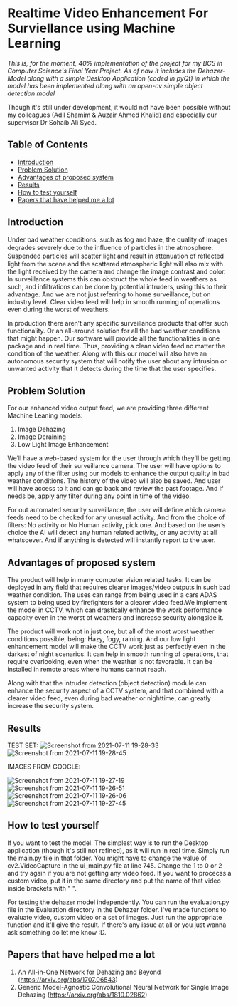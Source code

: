 #  Realtime Video Enhancement For Surviellance using Machine Learning
 
*This is, for the moment, 40% implementation of the project for my BCS in Computer Science's Final Year Project.*
*As of now it includes the Dehazer-Model along with a simple Desktop Application (coded in pyQt) in which the model has been implemented along with an open-cv simple object detection model*

Though it's still under development, it would not have been possible without my colleagues (Adil Shamim & Auzair Ahmed Khalid) and especially our supervisor Dr Sohaib Ali Syed. 

## Table of Contents
- [Introduction](#introduction)
- [Problem Solution](#problem-solution)
- [Advantages of proposed system](#advantages-of-proposed-system)
- [Results](#results)
- [How to test yourself](#how-to-test-yourself)
- [Papers that have helped me a lot](#papers-that-have-helped-me-a-lot)

  
## Introduction
Under bad weather conditions, such as fog and haze, the quality of images degrades severely due to the inﬂuence of particles in the atmosphere. Suspended particles will scatter light and result in attenuation of reﬂected light from the scene and the scattered atmospheric light will also mix with the light received by the camera and change the image contrast and color. In surveillance systems this can obstruct the whole feed in weathers as such, and infiltrations can be done by potential intruders, using this to their advantage. And we are not just referring to home surveillance, but on industry level. Clear video feed will help in smooth running of operations even during the worst of weathers.

In production there aren’t any specific surveillance products that offer such functionality. Or an all-around solution for all the bad weather conditions that might happen. Our software will provide all the functionalities in one package and in real time. Thus, providing a clean video feed no matter the condition of the weather.  Along with this our model will also have an autonomous security system that will notify the user about any intrusion or unwanted activity that it detects during the time that the user specifies. 

## Problem Solution

For our enhanced video output feed, we are providing three different Machine Leaning models:
  1. Image Dehazing
  2. Image Deraining
  3. Low Light Image Enhancement
 
 We’ll have a web-based system for the user through which they’ll be getting the video feed of their surveillance camera. The user will have options to apply any of the filter using our models to enhance the output quality in bad weather conditions. The history of the video will also be saved. And user will have access to it and can go back and review the past footage. And if needs be, apply any filter during any point in time of the video.
 
 For out automated security surveillance, the user will define which camera feeds need to be checked for any unusual activity. And from the choice of filters: No activity or No Human activity, pick one. And based on the user’s choice the AI will detect any human related activity, or any activity at all whatsoever. And if anything is detected will instantly report to the user.
 
 ## Advantages of proposed system
 
 The product will help in many computer vision related tasks. It can be deployed in any field that requires clearer images/video outputs in such bad weather condition. The uses can range from being used in a cars ADAS system to being used by firefighters for a clearer video feed.We implement the model in CCTV, which can drastically enhance the work performance capacity even in the worst of weathers and increase security alongside it.
 
 The product will work not in just one, but all of the most worst weather conditions possible, being: Hazy, fogy, raining. And our low light enhancement model will make the CCTV work just as perfectly even in the darkest of night scenarios. It can help in smooth running of operations, that require overlooking, even when the weather is not favorable. It can be installed in remote areas where humans cannot reach. 
 
 Along with that the intruder detection (object detection) module can enhance the security aspect of a CCTV system, and that combined with a clearer video feed, even during bad weather or nighttime, can greatly increase the security system.
 
 ## Results
 
 TEST SET:
 ![Screenshot from 2021-07-11 19-28-33](https://user-images.githubusercontent.com/62840383/125199229-aa8c2500-e27e-11eb-92a6-da1998455778.png)
![Screenshot from 2021-07-11 19-28-45](https://user-images.githubusercontent.com/62840383/125199235-ac55e880-e27e-11eb-9776-33c42374f632.png)

 
 
 IMAGES FROM GOOGLE:
 
 ![Screenshot from 2021-07-11 19-27-19](https://user-images.githubusercontent.com/62840383/125199189-7add1d00-e27e-11eb-89d4-a11858bd9a00.png)
![Screenshot from 2021-07-11 19-26-51](https://user-images.githubusercontent.com/62840383/125199198-829cc180-e27e-11eb-81e2-8f61cecf530b.png)
![Screenshot from 2021-07-11 19-26-06](https://user-images.githubusercontent.com/62840383/125199201-84668500-e27e-11eb-925a-63ca47833a55.png)
![Screenshot from 2021-07-11 19-27-45](https://user-images.githubusercontent.com/62840383/125199207-8defed00-e27e-11eb-95f2-3839d547ed5a.png)

 
 ## How to test yourself
 If you want to test the model. The simplest way is to run the Desktop application (though it's still not refined), as it will run in real time. Simply run the main.py file in that folder. You might have to change the value of cv2.VideoCapture in the ui_main.py file at line 745. Change the 1 to 0 or 2 and try again if you are not getting any video feed. If you want to procecss a custom video, put it in the same directory and put the name of that video inside brackets with " ".
 
   For testing the dehazer model independently. You can run the evaluation.py file in the Evaluation directory in the Dehazer folder. I've made functions to evaluate video, custom video or a set of images. Just run the appropriate function and it'll give the result.
   If there's any issue at all or you just wanna ask something do let me know :D.

 ## Papers that have helped me a lot
 
  1. An All-in-One Network for Dehazing and Beyond (https://arxiv.org/abs/1707.06543)
  2. Generic Model-Agnostic Convolutional Neural Network for Single Image Dehazing (https://arxiv.org/abs/1810.02862)
